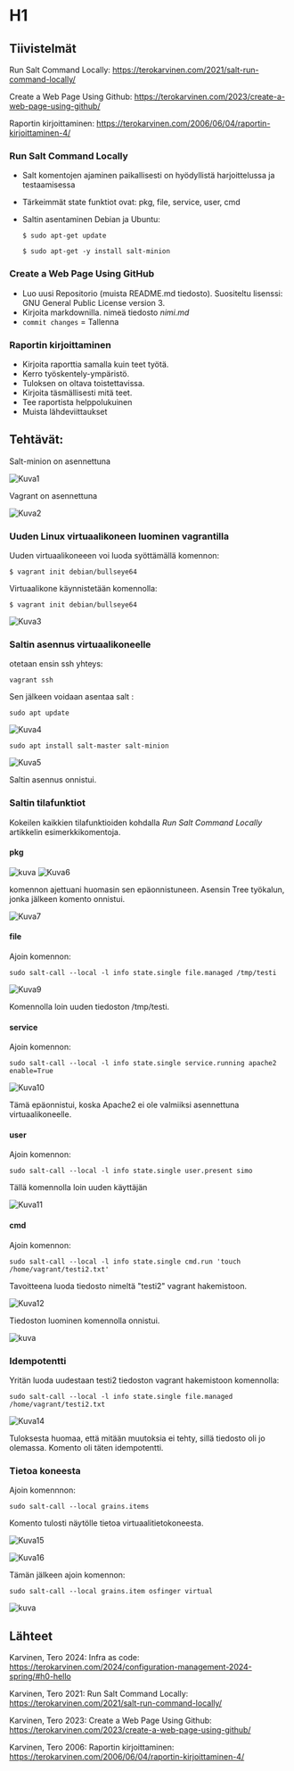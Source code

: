 # H1

## Tiivistelmät
Run Salt Command Locally: https://terokarvinen.com/2021/salt-run-command-locally/

Create a Web Page Using Github: https://terokarvinen.com/2023/create-a-web-page-using-github/

Raportin kirjoittaminen: https://terokarvinen.com/2006/06/04/raportin-kirjoittaminen-4/

### Run Salt Command Locally
- Salt komentojen ajaminen paikallisesti on hyödyllistä harjoittelussa ja testaamisessa
- Tärkeimmät state funktiot ovat: pkg, file, service, user, cmd
- Saltin asentaminen Debian ja Ubuntu:

      $ sudo apt-get update

      $ sudo apt-get -y install salt-minion

### Create a Web Page Using GitHub
- Luo uusi Repositorio (muista README.md tiedosto). Suositeltu lisenssi: GNU General Public License version 3.
- Kirjoita markdownilla. nimeä tiedosto *nimi.md*
- `commit changes` = Tallenna

### Raportin kirjoittaminen
- Kirjoita raporttia samalla kuin teet työtä.
- Kerro työskentely-ympäristö.
- Tuloksen on oltava toistettavissa.
- Kirjoita täsmällisesti mitä teet.
- Tee raportista helppolukuinen
- Muista lähdeviittaukset

## Tehtävät:
Salt-minion on asennettuna

![Kuva1](https://github.com/simoheinimaki/palvelinten-hallinta/assets/165195779/2e8f31e4-6976-423d-a08d-9103c56e3a6d)

Vagrant on asennettuna

![Kuva2](https://github.com/simoheinimaki/palvelinten-hallinta/assets/165195779/5abe560c-d559-4475-83ae-47b5afa169cf)

### Uuden Linux virtuaalikoneen luominen vagrantilla
Uuden virtuaalikoneeen voi luoda syöttämällä komennon:  

    $ vagrant init debian/bullseye64

Virtuaalikone käynnistetään komennolla:  

    $ vagrant init debian/bullseye64

![Kuva3](https://github.com/simoheinimaki/palvelinten-hallinta/assets/165195779/d88c7182-8263-4e48-b3ce-7bffea380db6)

### Saltin asennus virtuaalikoneelle

otetaan ensin ssh yhteys:  

    vagrant ssh

Sen jälkeen voidaan asentaa salt :  
  
    sudo apt update  
  
  ![Kuva4](https://github.com/simoheinimaki/palvelinten-hallinta/assets/165195779/b88d5546-3401-40c3-a9b8-27a9a6caa1d2)

  
    sudo apt install salt-master salt-minion

  ![Kuva5](https://github.com/simoheinimaki/palvelinten-hallinta/assets/165195779/2bbf9a10-b685-4a58-976c-dbd8c1a9bf36)

Saltin asennus onnistui. 

### Saltin tilafunktiot
Kokeilen kaikkien tilafunktioiden kohdalla *Run Salt Command Locally* artikkelin esimerkkikomentoja.
#### pkg
![kuva](https://github.com/simoheinimaki/palvelinten-hallinta/assets/165195779/9e9bbd9a-432d-4f46-a2e8-24f1349a155a)
![Kuva6](https://github.com/simoheinimaki/palvelinten-hallinta/assets/165195779/a9976a81-0bf1-44a4-ac57-d2e1cedcab5f)

komennon ajettuani huomasin sen epäonnistuneen. Asensin Tree työkalun, jonka jälkeen komento onnistui.

![Kuva7](https://github.com/simoheinimaki/palvelinten-hallinta/assets/165195779/e11e8e0d-051c-4a12-99c7-cfdf9a7866a1)

#### file
Ajoin komennon:  

    sudo salt-call --local -l info state.single file.managed /tmp/testi 

![Kuva9](https://github.com/simoheinimaki/palvelinten-hallinta/assets/165195779/57f6a91b-4593-4e21-874f-0be7e402ec94)

Komennolla loin uuden tiedoston /tmp/testi.

#### service

Ajoin komennon:  

    sudo salt-call --local -l info state.single service.running apache2 enable=True
![Kuva10](https://github.com/simoheinimaki/palvelinten-hallinta/assets/165195779/26ee3910-c374-4348-aed6-2bcebe7d1a5a)

Tämä epäonnistui, koska Apache2 ei ole valmiiksi asennettuna virtuaalikoneelle.

#### user

Ajoin komennon:  

    sudo salt-call --local -l info state.single user.present simo

Tällä komennolla loin uuden käyttäjän

![Kuva11](https://github.com/simoheinimaki/palvelinten-hallinta/assets/165195779/02cd3a99-bf5b-403f-a311-21d68a0ce31c)

#### cmd

Ajoin komennon:   

    sudo salt-call --local -l info state.single cmd.run 'touch /home/vagrant/testi2.txt' 

Tavoitteena luoda tiedosto nimeltä "testi2" vagrant hakemistoon.

![Kuva12](https://github.com/simoheinimaki/palvelinten-hallinta/assets/165195779/bbd5634e-da29-4151-9a9d-749c7ab30e1b)

Tiedoston luominen komennolla onnistui.

![kuva](https://github.com/simoheinimaki/palvelinten-hallinta/assets/165195779/0b52ccfb-e8f7-4806-a72f-bd79c14c4e80)

### Idempotentti

Yritän luoda uudestaan testi2 tiedoston vagrant hakemistoon komennolla:  

    sudo salt-call --local -l info state.single file.managed /home/vagrant/testi2.txt

  ![Kuva14](https://github.com/simoheinimaki/palvelinten-hallinta/assets/165195779/849ec378-6558-4d25-b848-57882c529150)

Tuloksesta huomaa, että mitään muutoksia ei tehty, sillä tiedosto oli jo olemassa. Komento oli täten idempotentti.

### Tietoa koneesta

Ajoin komennnon:

    sudo salt-call --local grains.items

Komento tulosti näytölle tietoa virtuaalitietokoneesta. 

![Kuva15](https://github.com/simoheinimaki/palvelinten-hallinta/assets/165195779/51531de3-1365-4964-9048-e2caff4b770e)

![Kuva16](https://github.com/simoheinimaki/palvelinten-hallinta/assets/165195779/d48a638c-5bca-4cd7-ab45-343996ef0766)

Tämän jälkeen ajoin komennon:
 
    sudo salt-call --local grains.item osfinger virtual

![kuva](https://github.com/simoheinimaki/palvelinten-hallinta/assets/165195779/aed54eb2-ed4a-4534-b99c-9b7533fe2652)

## Lähteet

Karvinen, Tero 2024: Infra as code: https://terokarvinen.com/2024/configuration-management-2024-spring/#h0-hello

Karvinen, Tero 2021: Run Salt Command Locally: https://terokarvinen.com/2021/salt-run-command-locally/

Karvinen, Tero 2023: Create a Web Page Using Github: https://terokarvinen.com/2023/create-a-web-page-using-github/

Karvinen, Tero 2006: Raportin kirjoittaminen: https://terokarvinen.com/2006/06/04/raportin-kirjoittaminen-4/


